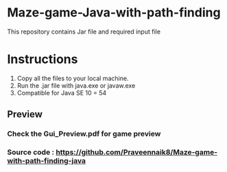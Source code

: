 # Maze-game-Java-with-path-finding
This repository contains Jar file and required input file

# Instructions

1. Copy all the files to your local machine.
2. Run the .jar file with java.exe or javaw.exe
3. Compatible for Java SE 10 = 54

## Preview
### Check the Gui_Preview.pdf  for game preview

### Source code : https://github.com/Praveennaik8/Maze-game-with-path-finding-java

